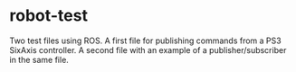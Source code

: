 # robot-test
Two test files using ROS.
A first file for publishing commands from a PS3 SixAxis controller. A second file with an example of a publisher/subscriber in the same file.
